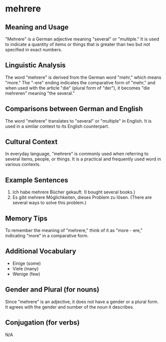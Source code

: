 # mehrere
## Meaning and Usage
"Mehrere" is a German adjective meaning "several" or "multiple." It is used to indicate a quantity of items or things that is greater than two but not specified in exact numbers.

## Linguistic Analysis
The word "mehrere" is derived from the German word "mehr," which means "more." The "-ere" ending indicates the comparative form of "mehr," and when used with the article "die" (plural form of "der"), it becomes "die mehreren" meaning "the several."

## Comparisons between German and English
The word "mehrere" translates to "several" or "multiple" in English. It is used in a similar context to its English counterpart.

## Cultural Context
In everyday language, "mehrere" is commonly used when referring to several items, people, or things. It is a practical and frequently used word in various contexts.

## Example Sentences
1. Ich habe mehrere Bücher gekauft. (I bought several books.)
2. Es gibt mehrere Möglichkeiten, dieses Problem zu lösen. (There are several ways to solve this problem.)

## Memory Tips
To remember the meaning of "mehrere," think of it as "more - ere," indicating "more" in a comparative form.

## Additional Vocabulary
- Einige (some)
- Viele (many)
- Wenige (few)

## Gender and Plural (for nouns)
Since "mehrere" is an adjective, it does not have a gender or a plural form. It agrees with the gender and number of the noun it describes.

## Conjugation (for verbs)
N/A